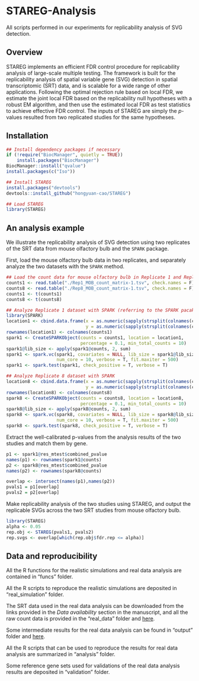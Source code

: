 # STAREG-Analysis
 All scripts performed in our experiments for replicability analysis of SVG detection.



## Overview

STAREG implements an efficient FDR control procedure for replicability analysis of large-scale multiple testing. The framework is built for the replicability analysis of spatial variable gene (SVG) detection in spatial transcriptomic (SRT) data,  and is scalable for a wide range of other applications. Following the optimal rejection rule based on local FDR, we estimate the joint local FDR based on the replicability null hypotheses with a robust EM algorithm, and then use the estimated local FDR as test statistics to achieve effective FDR control. The inputs of STAREG are simply the $p$-values resulted from two replicated studies for the same hypotheses.

## Installation

```R
## Install dependency packages if necessary
if (!require("BiocManager", quietly = TRUE))
    install.packages("BiocManager")
BiocManager::install("qvalue")
install.packages(c("Iso"))

## Install STAREG
install.packages("devtools")
devtools::install_github("hongyuan-cao/STAREG")

## Load STAREG
library(STAREG)
```

## An analysis example

We illustrate the replicability analysis of SVG detection using two replicates of the SRT data from mouse olfactory bulb and the ``SPARK`` package.

First, load the mouse olfactory bulb data in two replicates, and separately analyze the two datasets with the ``SPARK`` method.

```R
## Load the count data for mouse olfactory bulb in Replicate 1 and Replicate 8 downloaded from the Spatial Research webset at https://www.spatialresearch.org/resources-published-datasets/doi-10-1126science-aaf2403
counts1 <- read.table("./Rep1_MOB_count_matrix-1.tsv", check.names = F)
counts8 <- read.table("./Rep8_MOB_count_matrix-1.tsv", check.names = F)
counts1 <- t(counts1)
counts8 <- t(counts8)

## Analyze Replicate 1 dataset with SPARK (referring to the SPARK pacakge)
library(SPARK)
location1 <- cbind.data.frame(x = as.numeric(sapply(strsplit(colnames(counts1), split = "x"), "[", 1)), 
                              y = as.numeric(sapply(strsplit(colnames(counts1), split = "x"), "[", 2)))
rownames(location1) <- colnames(counts1)
spark1 <- CreateSPARKObject(counts = counts1, location = location1, 
                            percentage = 0.1, min_total_counts = 10)
spark1@lib_size <- apply(spark1@counts, 2, sum)
spark1 <- spark.vc(spark1, covariates = NULL, lib_size = spark1@lib_size, 
                   num_core = 10, verbose = T, fit.maxiter = 500)
spark1 <- spark.test(spark1, check_positive = T, verbose = T)

## Analyze Replicate 8 dataset with SPARK
location8 <- cbind.data.frame(x = as.numeric(sapply(strsplit(colnames(counts8), split = "x"), "[", 1)), 
                              y = as.numeric(sapply(strsplit(colnames(counts8), split = "x"), "[", 2)))
rownames(location8) <- colnames(counts8)
spark8 <- CreateSPARKObject(counts = counts8, location = location8, 
                            percentage = 0.1, min_total_counts = 10)
spark8@lib_size <- apply(spark8@counts, 2, sum)
spark8 <- spark.vc(spark8, covariates = NULL, lib_size = spark8@lib_size, 
                   num_core = 10, verbose = T, fit.maxiter = 500)
spark8 <- spark.test(spark8, check_positive = T, verbose = T)
```

Extract the well-calibrated p-values from the analysis results of the two studies and match them by gene.

```R
p1 <- spark1@res_mtest$combined_pvalue
names(p1) <- rownames(spark1@counts)
p2 <- spark8@res_mtest$combined_pvalue
names(p2) <- rownames(spark8@counts)

overlap <- intersect(names(p1),names(p2))
pvals1 = p1[overlap]
pvals2 = p2[overlap]
```

Make replicability analysis of the two studies using STAREG, and output the replicable SVGs across the two SRT studies from mouse olfactory bulb.

```R
library(STAREG)
alpha <- 0.05
rep.obj <- STAREG(pvals1, pvals2)
rep.svgs <- overlap[which(rep.obj$fdr.rep <= alpha)]
```

## Data and reproducibility

All the R functions for the realistic simulations and real data analysis are contained in “funcs” folder.

All the R scripts to reproduce the realistic simulations are deposited in “real_simulation” folder.

The SRT data used in the real data analysis can be downloaded from the links provided in the *Data availability* section in the manuscript, and all the raw count data is provided in the “real_data” folder and [here](https://drive.google.com/drive/folders/1dtQiIJNn4hgay3OIcISvZ_IQb3Cun0ig?usp=sharing). 

Some intermediate results for the real data analysis can be found in “output” folder and [here](https://drive.google.com/drive/folders/11-v02JBVBL4N3KqhVOBtYBBX5iW09VCj?usp=sharing). 

All the R scripts that can be used to reproduce the results for real data analysis are summarized in “analysis” folder. 

Some reference gene sets used for validations of the real data analysis results are deposited in “validation” folder.



